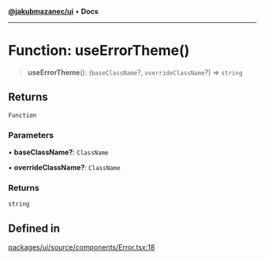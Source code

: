 [**@jakubmazanec/ui**](../README.md) • **Docs**

---

# Function: useErrorTheme()

> **useErrorTheme**(): (`baseClassName`?, `overrideClassName`?) => `string`

## Returns

`Function`

### Parameters

• **baseClassName?**: `ClassName`

• **overrideClassName?**: `ClassName`

### Returns

`string`

## Defined in

[packages/ui/source/components/Error.tsx:18](https://github.com/jakubmazanec/tools/blob/3137813ef46c72d3c081751f960a2aa2c61ad567/packages/ui/source/components/Error.tsx#L18)
